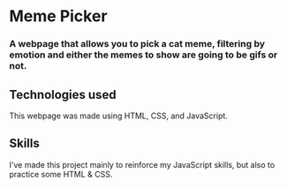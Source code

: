 # Meme Picker
### A webpage that allows you to pick a cat meme, filtering by emotion and either the memes to show are going to be gifs or not.

## Technologies used
This webpage was made using HTML, CSS, and JavaScript.

## Skills
I've made this project mainly to reinforce my JavaScript skills,
but also to practice some HTML & CSS.